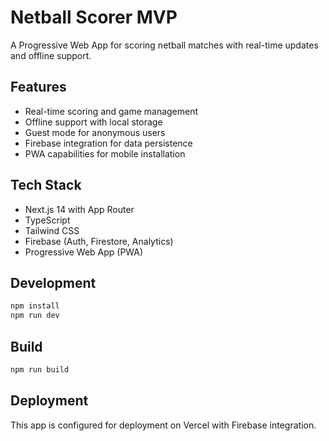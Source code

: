 # Netball Scorer MVP

A Progressive Web App for scoring netball matches with real-time updates and offline support.

## Features

- Real-time scoring and game management
- Offline support with local storage
- Guest mode for anonymous users
- Firebase integration for data persistence
- PWA capabilities for mobile installation

## Tech Stack

- Next.js 14 with App Router
- TypeScript
- Tailwind CSS
- Firebase (Auth, Firestore, Analytics)
- Progressive Web App (PWA)

## Development

```bash
npm install
npm run dev
```

## Build

```bash
npm run build
```

## Deployment

This app is configured for deployment on Vercel with Firebase integration.

<!-- Build fix deployed at: 2024-12-19 -->
